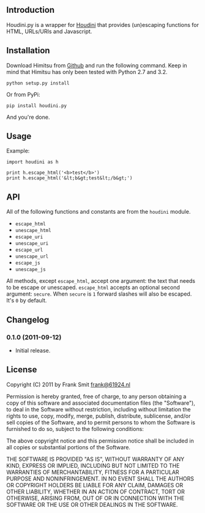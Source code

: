## Introduction

Houdini.py is a wrapper for [Houdini][0] that provides (un)escaping functions
for HTML, URLs/URIs and Javascript.

 [0]: https://github.com/tanoku/houdini


## Installation

Download Himitsu from [Github][1] and run the following command. Keep in mind
that Himitsu has only been tested with Python 2.7 and 3.2.

    python setup.py install

Or from PyPi:

    pip install houdini.py

And you're done.


 [1]: https://github.com/FSX/houdini.py


## Usage

Example:

~~~~ {.python}
import houdini as h

print h.escape_html('<b>test</b>')
print h.escape_html('&lt;b&gt;test&lt;/b&gt;')
~~~~


## API

All of the following functions and constants are from the `houdini` module.

 * `escape_html`
 * `unescape_html`
 * `escape_uri`
 * `unescape_uri`
 * `escape_url`
 * `unescape_url`
 * `escape_js`
 * `unescape_js`

All methods, except `escape_html`, accept one argument: the text that needs to
be escape or unescaped. `escape_html` accepts an optional second argument:
`secure`. When `secure` is `1` forward slashes will also be escaped. It's `0`
by default.


## Changelog

### 0.1.0 (2011-09-12)

 * Initial release.


## License

Copyright (C) 2011 by Frank Smit <frank@61924.nl>

Permission is hereby granted, free of charge, to any person obtaining a copy
of this software and associated documentation files (the "Software"), to deal
in the Software without restriction, including without limitation the rights
to use, copy, modify, merge, publish, distribute, sublicense, and/or sell
copies of the Software, and to permit persons to whom the Software is
furnished to do so, subject to the following conditions:

The above copyright notice and this permission notice shall be included in
all copies or substantial portions of the Software.

THE SOFTWARE IS PROVIDED "AS IS", WITHOUT WARRANTY OF ANY KIND, EXPRESS OR
IMPLIED, INCLUDING BUT NOT LIMITED TO THE WARRANTIES OF MERCHANTABILITY,
FITNESS FOR A PARTICULAR PURPOSE AND NONINFRINGEMENT. IN NO EVENT SHALL THE
AUTHORS OR COPYRIGHT HOLDERS BE LIABLE FOR ANY CLAIM, DAMAGES OR OTHER
LIABILITY, WHETHER IN AN ACTION OF CONTRACT, TORT OR OTHERWISE, ARISING FROM,
OUT OF OR IN CONNECTION WITH THE SOFTWARE OR THE USE OR OTHER DEALINGS IN
THE SOFTWARE.
